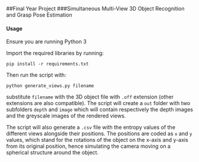 ##Final Year Project
###Simultaneous Multi-View 3D Object Recognition and Grasp Pose Estimation

#### Usage
Ensure you are running Python 3

Import the required libraries by running:

```
pip install -r requirements.txt
```

Then run the script with:

```
python generate_views.py filename
```
substitute `filename` with the 3D object file with `.off` extension (other extensions are also compatible).
The script will create a `out` folder with two subfolders `depth` and `image` which will contain respectively the depth images and the greyscale images of the rendered views.

The script will also generate a `.csv` file with the entropy values of the different views alongside their positions. The positions are coded as `x` and `y` values, which stand for the rotations of the object on the x-axis and y-axis from its original position, hence simulating the camera moving on a spherical structure around the object.